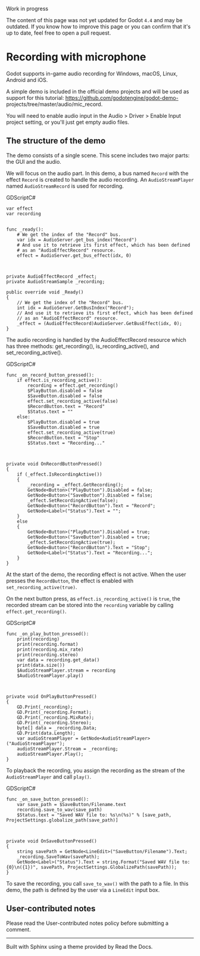 Work in progress

The content of this page was not yet updated for Godot `4.4` and may be
outdated. If you know how to improve this page or you can confirm that it's up
to date, feel free to open a pull request.

# Recording with microphone

Godot supports in-game audio recording for Windows, macOS, Linux, Android and
iOS.

A simple demo is included in the official demo projects and will be used as
support for this tutorial: https://github.com/godotengine/godot-demo-
projects/tree/master/audio/mic_record.

You will need to enable audio input in the Audio > Driver > Enable Input
project setting, or you'll just get empty audio files.

## The structure of the demo

The demo consists of a single scene. This scene includes two major parts: the
GUI and the audio.

We will focus on the audio part. In this demo, a bus named `Record` with the
effect `Record` is created to handle the audio recording. An
`AudioStreamPlayer` named `AudioStreamRecord` is used for recording.

GDScriptC#

    
    
    var effect
    var recording
    
    
    func _ready():
        # We get the index of the "Record" bus.
        var idx = AudioServer.get_bus_index("Record")
        # And use it to retrieve its first effect, which has been defined
        # as an "AudioEffectRecord" resource.
        effect = AudioServer.get_bus_effect(idx, 0)
    
    
    
    private AudioEffectRecord _effect;
    private AudioStreamSample _recording;
    
    public override void _Ready()
    {
        // We get the index of the "Record" bus.
        int idx = AudioServer.GetBusIndex("Record");
        // And use it to retrieve its first effect, which has been defined
        // as an "AudioEffectRecord" resource.
        _effect = (AudioEffectRecord)AudioServer.GetBusEffect(idx, 0);
    }
    

The audio recording is handled by the AudioEffectRecord resource which has
three methods: get_recording(), is_recording_active(), and
set_recording_active().

GDScriptC#

    
    
    func _on_record_button_pressed():
        if effect.is_recording_active():
            recording = effect.get_recording()
            $PlayButton.disabled = false
            $SaveButton.disabled = false
            effect.set_recording_active(false)
            $RecordButton.text = "Record"
            $Status.text = ""
        else:
            $PlayButton.disabled = true
            $SaveButton.disabled = true
            effect.set_recording_active(true)
            $RecordButton.text = "Stop"
            $Status.text = "Recording..."
    
    
    
    private void OnRecordButtonPressed()
    {
        if (_effect.IsRecordingActive())
        {
            _recording = _effect.GetRecording();
            GetNode<Button>("PlayButton").Disabled = false;
            GetNode<Button>("SaveButton").Disabled = false;
            _effect.SetRecordingActive(false);
            GetNode<Button>("RecordButton").Text = "Record";
            GetNode<Label>("Status").Text = "";
        }
        else
        {
            GetNode<Button>("PlayButton").Disabled = true;
            GetNode<Button>("SaveButton").Disabled = true;
            _effect.SetRecordingActive(true);
            GetNode<Button>("RecordButton").Text = "Stop";
            GetNode<Label>("Status").Text = "Recording...";
        }
    }
    

At the start of the demo, the recording effect is not active. When the user
presses the `RecordButton`, the effect is enabled with
`set_recording_active(true)`.

On the next button press, as `effect.is_recording_active()` is `true`, the
recorded stream can be stored into the `recording` variable by calling
`effect.get_recording()`.

GDScriptC#

    
    
    func _on_play_button_pressed():
        print(recording)
        print(recording.format)
        print(recording.mix_rate)
        print(recording.stereo)
        var data = recording.get_data()
        print(data.size())
        $AudioStreamPlayer.stream = recording
        $AudioStreamPlayer.play()
    
    
    
    private void OnPlayButtonPressed()
    {
        GD.Print(_recording);
        GD.Print(_recording.Format);
        GD.Print(_recording.MixRate);
        GD.Print(_recording.Stereo);
        byte[] data = _recording.Data;
        GD.Print(data.Length);
        var audioStreamPlayer = GetNode<AudioStreamPlayer>("AudioStreamPlayer");
        audioStreamPlayer.Stream = _recording;
        audioStreamPlayer.Play();
    }
    

To playback the recording, you assign the recording as the stream of the
`AudioStreamPlayer` and call `play()`.

GDScriptC#

    
    
    func _on_save_button_pressed():
        var save_path = $SaveButton/Filename.text
        recording.save_to_wav(save_path)
        $Status.text = "Saved WAV file to: %s\n(%s)" % [save_path, ProjectSettings.globalize_path(save_path)]
    
    
    
    private void OnSaveButtonPressed()
    {
        string savePath = GetNode<LineEdit>("SaveButton/Filename").Text;
        _recording.SaveToWav(savePath);
        GetNode<Label>("Status").Text = string.Format("Saved WAV file to: {0}\n({1})", savePath, ProjectSettings.GlobalizePath(savePath));
    }
    

To save the recording, you call `save_to_wav()` with the path to a file. In
this demo, the path is defined by the user via a `LineEdit` input box.

## User-contributed notes

Please read the User-contributed notes policy before submitting a comment.

* * *

Built with Sphinx using a theme provided by Read the Docs.

